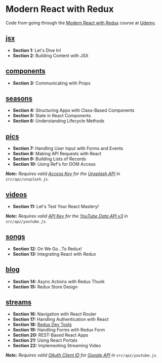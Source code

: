 # Modern React with Redux

Code from going through the [Modern React with Redux](https://www.udemy.com/react-redux/) course at [Udemy](https://www.udemy.com).

## [jsx](jsx)

- **Section 1:** Let's Dive In!
- **Section 2:** Building Content with JSX

## [components](components)

- **Section 3:** Communicating with Props

## [seasons](seasons)

- **Section 4:** Structuring Apps with Class-Based Components
- **Section 5:** State in React Components
- **Section 6:** Understanding Lifecycle Methods

## [pics](pics)

- **Section 7:** Handling User Input with Forms and Events
- **Section 8:** Making API Requests with React
- **Section 9:** Building Lists of Records
- **Section 10:** Using Ref's for DOM Access

_**Note:** Requires valid [Access Key](https://unsplash.com/oauth/applications) for the [Unsplash API](https://unsplash.com/developers) in `src/api/unsplash.js`._

## [videos](videos)

- **Section 11:** Let's Test Your React Mastery!

_**Note:** Requires valid [API Key](https://console.developers.google.com/apis/dashboard) for the [YouTube Data API v3](https://console.developers.google.com/apis/library/youtube.googleapis.com) in `src/api/youtube.js`._

## [songs](songs)

- **Section 12:** On We Go...To Redux!
- **Section 13:** Integrating React with Redux

## [blog](blog)

- **Section 14:** Async Actions with Redux Thunk
- **Section 15:** Redux Store Design

## [streams](streams)

- **Section 16:** Navigation with React Router
- **Section 17:** Handling Authentication with React
- **Section 18:** [Redux Dev Tools](https://github.com/zalmoxisus/redux-devtools-extension/#installation)
- **Section 19:** Handling Forms with Redux Form
- **Section 20:** REST-Based React Apps
- **Section 21:** Using React Portals
- **Section 22:** Implementing Streaming Video

_**Note:** Requires valid [OAuth Client ID](https://console.developers.google.com/apis/dashboard) for [Google API](https://console.developers.google.com/apis/library/youtube.googleapis.com) in `src/api/youtube.js`._
